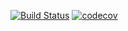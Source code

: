 [![Build Status](https://app.travis-ci.com/himax82/job4j_dreamjob.svg?branch=main)](https://app.travis-ci.com/himax82/job4j_dreamjob)
[![codecov](https://codecov.io/gh/himax82/job4j_dreamjob/branch/main/graph/badge.svg?token=TFRO533RE6)](https://codecov.io/gh/himax82/job4j_dreamjob)